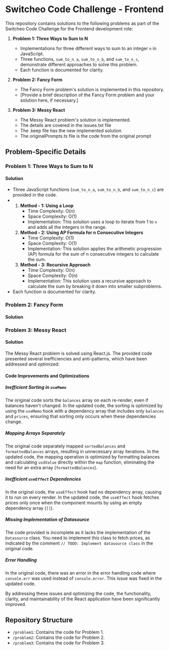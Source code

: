 # Switcheo Code Challenge - Frontend

This repository contains solutions to the following problems as part of the Switcheo Code Challenge for the Frontend development role:

1. **Problem 1: Three Ways to Sum to N**
   - Implementations for three different ways to sum to an integer `n` in JavaScript.
   - Three functions, `sum_to_n_a`, `sum_to_n_b`, and `sum_to_n_c`, demonstrate different approaches to solve this problem.
   - Each function is documented for clarity.

2. **Problem 2: Fancy Form**
   - The Fancy Form problem's solution is implemented in this repository.
   - [Provide a brief description of the Fancy Form problem and your solution here, if necessary.]

3. **Problem 3: Messy React**
   - The Messy React problem's solution is implemented.
   - The details are covered in the issues.txt file
   - The .keep file has the new implemented solution
   - The originalPrompts.ts file is the code from the original prompt

## Problem-Specific Details

### Problem 1: Three Ways to Sum to N

#### Solution

- Three JavaScript functions (`sum_to_n_a`, `sum_to_n_b`, and `sum_to_n_c`) are provided in the code.
-    1. **Method - 1: Using a Loop**
        - Time Complexity: O(n)
        - Space Complexity: O(1)
        - Implementation: This solution uses a loop to iterate from 1 to `n` and adds all the integers in the range.
     2. **Method - 2: Using AP Formula for n Consecutive Integers**
        - Time Complexity: O(1)
        - Space Complexity: O(1)
        - Implementation: This solution applies the arithmetic progression (AP) formula for the sum of n consecutive integers to calculate the sum.
     3. **Method - 3: Recursive Approach**
        - Time Complexity: O(n)
        - Space Complexity: O(n)
        - Implementation: This solution uses a recursive approach to calculate the sum by breaking it down into smaller subproblems.
   - Each function is documented for clarity.

### Problem 2: Fancy Form

#### Solution


### Problem 3: Messy React

#### Solution

The Messy React problem is solved using React.js. The provided code presented several inefficiencies and anti-patterns, which have been addressed and optimized:

#### Code Improvements and Optimizations

##### Inefficient Sorting in `useMemo`

The original code sorts the `balances` array on each re-render, even if balances haven't changed. In the updated code, the sorting is optimized by using the `useMemo` hook with a dependency array that includes only `balances` and `prices`, ensuring that sorting only occurs when these dependencies change.

##### Mapping Arrays Separately

The original code separately mapped `sortedBalances` and `formattedBalances` arrays, resulting in unnecessary array iterations. In the updated code, the mapping operation is optimized by formatting balances and calculating `usdValue` directly within the `map` function, eliminating the need for an extra array (`formattedBalances`).

##### Inefficient `useEffect` Dependencies

In the original code, the `useEffect` hook had no dependency array, causing it to run on every render. In the updated code, the `useEffect` hook fetches prices only once when the component mounts by using an empty dependency array (`[]`).

##### Missing Implementation of Datasource

The code provided is incomplete as it lacks the implementation of the `Datasource` class. You need to implement this class to fetch prices, as indicated by the comment `// TODO: Implement datasource class` in the original code.

##### Error Handling

In the original code, there was an error in the error handling code where `console.err` was used instead of `console.error`. This issue was fixed in the updated code.

By addressing these issues and optimizing the code, the functionality, clarity, and maintainability of the React application have been significantly improved.



## Repository Structure

- `/problem1`: Contains the code for Problem 1.
- `/problem2`: Contains the code for Problem 2.
- `/problem3`: Contains the code for Problem 3.





